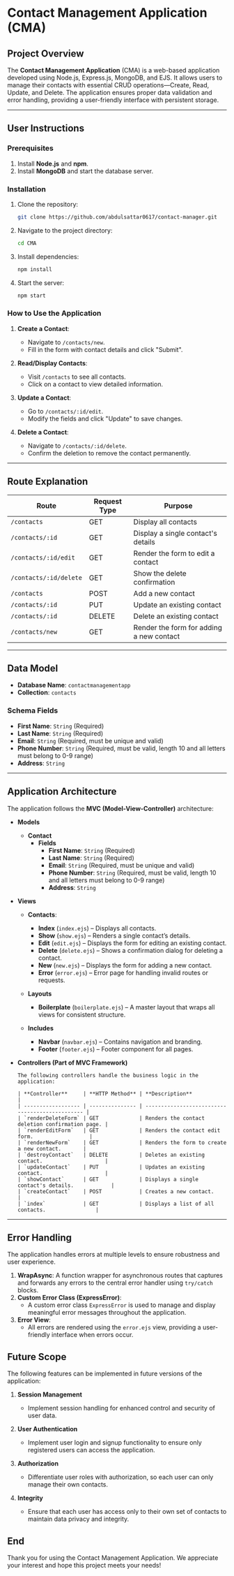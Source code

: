 # **Contact Management Application (CMA)**

## **Project Overview**

The **Contact Management Application** (CMA) is a web-based application developed using Node.js, Express.js, MongoDB, and EJS. It allows users to manage their contacts with essential CRUD operations—Create, Read, Update, and Delete. The application ensures proper data validation and error handling, providing a user-friendly interface with persistent storage.

---

## **User Instructions**

### **Prerequisites**

1. Install **Node.js** and **npm**.
2. Install **MongoDB** and start the database server.

### **Installation**

1. Clone the repository:
   ```bash
   git clone https://github.com/abdulsattar0617/contact-manager.git
   ```
2. Navigate to the project directory:
   ```bash
   cd CMA
   ```
3. Install dependencies:
   ```bash
   npm install
   ```
4. Start the server:
   ```bash
   npm start
   ```

### **How to Use the Application**

1. **Create a Contact**:
   - Navigate to `/contacts/new`.
   - Fill in the form with contact details and click "Submit".
2. **Read/Display Contacts**:

   - Visit `/contacts` to see all contacts.
   - Click on a contact to view detailed information.

3. **Update a Contact**:

   - Go to `/contacts/:id/edit`.
   - Modify the fields and click "Update" to save changes.

4. **Delete a Contact**:
   - Navigate to `/contacts/:id/delete`.
   - Confirm the deletion to remove the contact permanently.

---

## **Route Explanation**

| **Route**              | **Request Type** | **Purpose**                              |
| ---------------------- | ---------------- | ---------------------------------------- |
| `/contacts`            | GET              | Display all contacts                     |
| `/contacts/:id`        | GET              | Display a single contact's details       |
| `/contacts/:id/edit`   | GET              | Render the form to edit a contact        |
| `/contacts/:id/delete` | GET              | Show the delete confirmation             |
| `/contacts`            | POST             | Add a new contact                        |
| `/contacts/:id`        | PUT              | Update an existing contact               |
| `/contacts/:id`        | DELETE           | Delete an existing contact               |
| `/contacts/new`        | GET              | Render the form for adding a new contact |

---

## **Data Model**

- **Database Name**: `contactmanagementapp`
- **Collection**: `contacts`

### **Schema Fields**

- **First Name**: `String` (Required)
- **Last Name**: `String` (Required)
- **Email**: `String` (Required, must be unique and valid)
- **Phone Number**: `String` (Required, must be valid, length 10 and all letters must belong to 0-9 range)
- **Address**: `String`

---

## **Application Architecture**

The application follows the **MVC (Model-View-Controller)** architecture:

- **Models**

  - **Contact**
    - **Fields**
      - **First Name**: `String` (Required)
      - **Last Name**: `String` (Required)
      - **Email**: `String` (Required, must be unique and valid)
      - **Phone Number**: `String` (Required, must be valid, length 10 and all letters must belong to 0-9 range)
      - **Address**: `String`

- **Views**

  - **Contacts**:

    - **Index** (`index.ejs`) – Displays all contacts.
    - **Show** (`show.ejs`) – Renders a single contact’s details.
    - **Edit** (`edit.ejs`) – Displays the form for editing an existing contact.
    - **Delete** (`delete.ejs`) – Shows a confirmation dialog for deleting a contact.
    - **New** (`new.ejs`) – Displays the form for adding a new contact.
    - **Error** (`error.ejs`) – Error page for handling invalid routes or requests.

  - **Layouts**

    - **Boilerplate** (`boilerplate.ejs`) – A master layout that wraps all views for consistent structure.

  - **Includes**
    - **Navbar** (`navbar.ejs`) – Contains navigation and branding.
    - **Footer** (`footer.ejs`) – Footer component for all pages.

- **Controllers (Part of MVC Framework)**

      The following controllers handle the business logic in the application:

      | **Controller**     | **HTTP Method** | **Description**                                 |
      | ------------------ | --------------- | ----------------------------------------------- |
      | `renderDeleteForm` | GET             | Renders the contact deletion confirmation page. |
      | `renderEditForm`   | GET             | Renders the contact edit form.                  |
      | `renderNewForm`    | GET             | Renders the form to create a new contact.       |
      | `destroyContact`   | DELETE          | Deletes an existing contact.                    |
      | `updateContact`    | PUT             | Updates an existing contact.                    |
      | `showContact`      | GET             | Displays a single contact's details.            |
      | `createContact`    | POST            | Creates a new contact.                          |
      | `index`            | GET             | Displays a list of all contacts.                |

---

## **Error Handling**

The application handles errors at multiple levels to ensure robustness and user experience.

1. **WrapAsync**: A function wrapper for asynchronous routes that captures and forwards any errors to the central error handler using `try/catch` blocks.
2. **Custom Error Class (ExpressError)**:
   - A custom error class `ExpressError` is used to manage and display meaningful error messages throughout the application.
3. **Error View**:
   - All errors are rendered using the `error.ejs` view, providing a user-friendly interface when errors occur.

## **Future Scope**

The following features can be implemented in future versions of the application:

1. **Session Management**

   - Implement session handling for enhanced control and security of user data.

2. **User Authentication**

   - Implement user login and signup functionality to ensure only registered users can access the application.

3. **Authorization**
   - Differentiate user roles with authorization, so each user can only manage their own contacts.
4. **Integrity**
   - Ensure that each user has access only to their own set of contacts to maintain data privacy and integrity.

## **End**

Thank you for using the Contact Management Application. We appreciate your interest and hope this project meets your needs!
